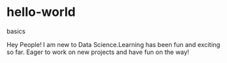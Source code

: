 # hello-world
basics

Hey People!
I am new to Data Science.Learning has been fun and exciting so far.
Eager to work on new projects and have fun on the way!
